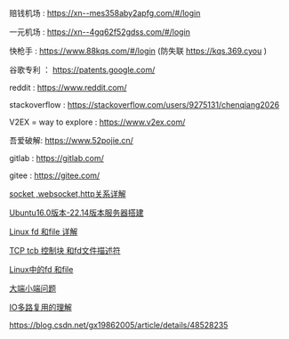 赔钱机场 :   https://xn--mes358aby2apfg.com/#/login

一元机场 : https://xn--4gq62f52gdss.com/#/login

快枪手 :  https://www.88kqs.com/#/login (防失联 https://kqs.369.cyou )


谷歌专利 ： https://patents.google.com/


reddit : https://www.reddit.com/

stackoverflow : https://stackoverflow.com/users/9275131/chenqiang2026

V2EX = way to explore  : https://www.v2ex.com/

吾爱破解: https://www.52pojie.cn/

gitlab : https://gitlab.com/

gitee : https://gitee.com/




[socket ,websocket,http关系详解](https://blog.csdn.net/qq_23232637/article/details/143312256?spm=1001.2014.3001.5501)

[Ubuntu16.0版本-22.14版本服务器搭建](https://blog.csdn.net/qq_23232637/article/details/143312234?spm=1001.2014.3001.5501)

 [Linux  fd 和file 详解](https://blog.csdn.net/qq_23232637/article/details/143312142?spm=1001.2014.3001.5501)

[TCP tcb 控制块 和fd文件描述符](https://blog.csdn.net/qq_23232637/article/details/143312186?spm=1001.2014.3001.5501) 

[Linux中的fd 和file](https://blog.csdn.net/qq_23232637/article/details/143312142?spm=1001.2014.3001.5501)

[大端小端问题  ](https://blog.csdn.net/qq_23232637/article/details/136120999?spm=1001.2014.3001.5501)

[IO多路复用的理解 ](https://blog.csdn.net/qq_23232637/article/details/135912540?spm=1001.2014.3001.5501)


https://blog.csdn.net/gx19862005/article/details/48528235
